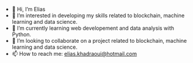 - 👋 Hi, I’m Elias
- 👀 I’m interested in developing my skills related to blockchain, machine learning and data science.
- 🌱 I’m currently learning web developement and data analysis with Python.
- 💞️ I’m looking to collaborate on a project related to blockchain, machine learning and data science.
- 📫 How to reach me: elias.khadraoui@hotmail.com

<!---
EliasKha/EliasKha is a ✨ special ✨ repository because its `README.md` (this file) appears on your GitHub profile.
You can click the Preview link to take a look at your changes.
--->
